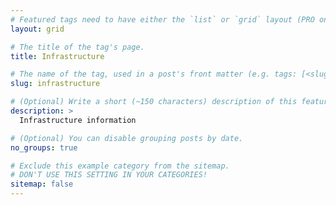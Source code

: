 ```yaml
---
# Featured tags need to have either the `list` or `grid` layout (PRO only).
layout: grid

# The title of the tag's page.
title: Infrastructure

# The name of the tag, used in a post's front matter (e.g. tags: [<slug>]).
slug: infrastructure

# (Optional) Write a short (~150 characters) description of this featured tag.
description: >
  Infrastructure information

# (Optional) You can disable grouping posts by date.
no_groups: true

# Exclude this example category from the sitemap.
# DON'T USE THIS SETTING IN YOUR CATEGORIES!
sitemap: false
---
```

